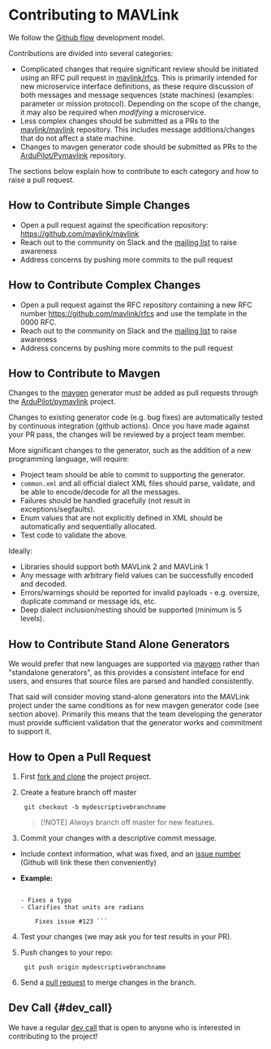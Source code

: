 # Contributing to MAVLink

We follow the [Github flow](https://guides.github.com/introduction/flow/) development model.

Contributions are divided into several categories:

- Complicated changes that require significant review should be initiated using an RFC pull request in [mavlink/rfcs](https://github.com/mavlink/rfcs). This is primarily intended for new microservice interface definitions, as these require discussion of both messages and message sequences (state machines) \(examples: parameter or mission protocol\). Depending on the scope of the change, it may also be required when *modifying* a microservice.
- Less complex changes should be submitted as a PRs to the [mavlink/mavlink](https://github.com/mavlink/mavlink) repository. This includes message additions/changes that do not affect a state machine.
- Changes to mavgen generator code should be submitted as PRs to the [ArduPilot/Pymavlink](https://github.com/ArduPilot/pymavlink) repository.

The sections below explain how to contribute to each category and how to raise a pull request.

## How to Contribute Simple Changes

- Open a pull request against the specification repository: <https://github.com/mavlink/mavlink>
- Reach out to the community on Slack and the [mailing list](https://groups.google.com/forum/#!forum/mavlink) to raise awareness
- Address concerns by pushing more commits to the pull request

## How to Contribute Complex Changes

- Open a pull request against the RFC repository containing a new RFC number <https://github.com/mavlink/rfcs> and use the template in the 0000 RFC.
- Reach out to the community on Slack and the [mailing list](https://groups.google.com/forum/#!forum/mavlink) to raise awareness
- Address concerns by pushing more commits to the pull request

## How to Contribute to Mavgen

Changes to the [mavgen](../getting_started/generate_libraries.md#mavgen) generator must be added as pull requests through the [ArduPilot/pymavlink](https://github.com/ArduPilot/pymavlink) project.

Changes to existing generator code (e.g. bug fixes) are automatically tested by continuous integration (github actions). Once you have made against your PR pass, the changes will be reviewed by a project team member.

More significant changes to the generator, such as the addition of a new programming language, will require:

- Project team should be able to commit to supporting the generator.
- `common.xml` and all official dialect XML files should parse, validate, and be able to encode/decode for all the messages.
- Failures should be handled gracefully (not result in exceptions/segfaults).
- Enum values that are not explicitly defined in XML should be automatically and sequentially allocated.
- Test code to validate the above.

Ideally:

- Libraries should support both MAVLink 2 and MAVLink 1
- Any message with arbitrary field values can be successfully encoded and decoded.
- Errors/warnings should be reported for invalid payloads - e.g. oversize, duplicate command or message ids, etc.
- Deep dialect inclusion/nesting should be supported (minimum is 5 levels).

## How to Contribute Stand Alone Generators

We would prefer that new languages are supported via [mavgen](../getting_started/generate_libraries.md#mavgen) rather than "standalone generators", as this provides a consistent inteface for end users, and ensures that source files are parsed and handled consistently.

That said will consider moving stand-alone generators into the MAVLink project under the same conditions as for new mavgen generator code (see section above). Primarily this means that the team developing the generator must provide sufficient validation that the generator works and commitment to support it.

## How to Open a Pull Request

1. First [fork and clone](https://help.github.com/articles/fork-a-repo) the project project.
2. Create a feature branch off master
    
        git checkout -b mydescriptivebranchname
        
    
    > [!NOTE] *Always* branch off master for new features.

3. Commit your changes with a descriptive commit message.

- Include context information, what was fixed, and an [issue number](https://github.com/mavlink/mavlink) \(Github will link these then conveniently\)
- **Example:**
    
    ``` Change the attitude output spec documentation
    
    - Fixes a typo
    - Clarifies that units are radians
        
        Fixes issue #123 ```

4. Test your changes \(we may ask you for test results in your PR\).

5. Push changes to your repo:
    
        git push origin mydescriptivebranchname
        

6. Send a [pull request](https://github.com/mavlink/mavlink/compare/) to merge changes in the branch.

## Dev Call {#dev_call}

We have a regular [dev call](../about/support.md#dev_call) that is open to anyone who is interested in contributing to the project!